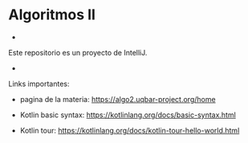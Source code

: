 # Algoritmos II

- 

Este repositorio es un proyecto de IntelliJ.

-

Links importantes:

- pagina de la materia: https://algo2.uqbar-project.org/home

- Kotlin basic syntax: https://kotlinlang.org/docs/basic-syntax.html

- Kotlin tour: https://kotlinlang.org/docs/kotlin-tour-hello-world.html

